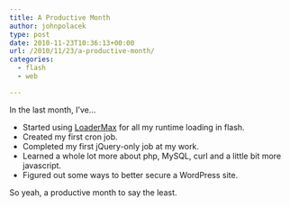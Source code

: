 ```yaml
---
title: A Productive Month
author: johnpolacek
type: post
date: 2010-11-23T10:36:13+00:00
url: /2010/11/23/a-productive-month/
categories:
  - flash
  - web

---
```


In the last month, I’ve&#8230;

  * Started using <a href="http://" target="_blank" rel="noopener noreferrer">LoaderMax</a> for all my runtime loading in flash.
  * Created my first cron job.
  * Completed my first jQuery-only job at my work.
  * Learned a whole lot more about php, MySQL, curl and a little bit more javascript.
  * Figured out some ways to better secure a WordPress site.

So yeah, a productive month to say the least.